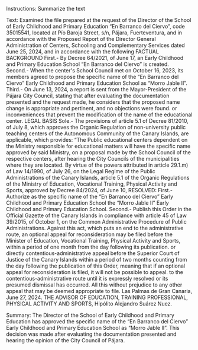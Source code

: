 Instructions:
Summarize the text

Text:
Examined the file prepared at the request of the Director of the School of Early Childhood and Primary Education “En Barranco del Ciervo”, code 35015541, located at Pío Baroja Street, s/n, Pájara, Fuerteventura, and in accordance with the Proposed Report of the Director General Administration of Centers, Schooling and Complementary Services dated June 25, 2024, and in accordance with the following
FACTUAL BACKGROUND
First.- By Decree 64/2021, of June 17, an Early Childhood and Primary Education School “En Barranco del Ciervo” is created.
Second.- When the center's School Council met on October 16, 2023, its members agreed to propose the specific name of the “En Barranco del Ciervo” Early Childhood and Primary Education School as “Morro Jable II”.
Third.- On June 13, 2024, a report is sent from the Mayor-President of the Pájara City Council, stating that after evaluating the documentation presented and the request made, he considers that the proposed name change is appropriate and pertinent, and no objections were found. or inconveniences that prevent the modification of the name of the educational center.
LEGAL BASIS
Sole.- The provisions of article 5.1 of Decree 81/2010, of July 8, which approves the Organic Regulation of non-university public teaching centers of the Autonomous Community of the Canary Islands, are applicable, which provides: “The Public educational centers dependent on the Ministry responsible for educational matters will have the specific name approved by said Ministry, on a proposal made by the School Council of the respective centers, after hearing the City Councils of the municipalities where they are located.
By virtue of the powers attributed in article 29.1.m) of Law 14/1990, of July 26, on the Legal Regime of the Public Administrations of the Canary Islands, article 5.1 of the Organic Regulations of the Ministry of Education, Vocational Training, Physical Activity and Sports, approved by Decree 84/2024, of June 10,
RESOLVED:
First.- Authorize as the specific name of the “En Barranco del Ciervo” Early Childhood and Primary Education School the “Morro Jable II” Early Childhood and Primary Education School.
Second.- Publish this Order in the Official Gazette of the Canary Islands in compliance with article 45 of Law 39/2015, of October 1, on the Common Administrative Procedure of Public Administrations.
Against this act, which puts an end to the administrative route, an optional appeal for reconsideration may be filed before the Minister of Education, Vocational Training, Physical Activity and Sports, within a period of one month from the day following its publication. or directly contentious-administrative appeal before the Superior Court of Justice of the Canary Islands within a period of two months counting from the day following the publication of this Order, meaning that if an optional appeal for reconsideration is filed, it will not be possible to appeal. to the contentious-administrative route until it is expressly resolved or its presumed dismissal has occurred. All this without prejudice to any other appeal that may be deemed appropriate to file.
Las Palmas de Gran Canaria, June 27, 2024.
THE ADVISOR OF EDUCATION, TRAINING
PROFESSIONAL, PHYSICAL ACTIVITY AND SPORTS,
Hipólito Alejandro Suárez Nuez.

Summary:
The Director of the School of Early Childhood and Primary Education has approved the specific name of the “En Barranco del Ciervo” Early Childhood and Primary Education School as “Morro Jable II”. This decision was made after evaluating the documentation presented and hearing the opinion of the City Council of Pájara.